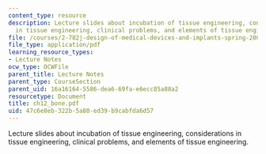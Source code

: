 ```yaml
---
content_type: resource
description: Lecture slides about incubation of tissue engineering, considerations
  in tissue engineering, clinical problems, and elements of tissue engineering.
file: /courses/2-782j-design-of-medical-devices-and-implants-spring-2006/47c6e8eb322b5a80ed39b9cabfda6d57_ch12_bone.pdf
file_type: application/pdf
learning_resource_types:
- Lecture Notes
ocw_type: OCWFile
parent_title: Lecture Notes
parent_type: CourseSection
parent_uid: 16a16164-5586-dea6-69fa-e6ecc85a88a2
resourcetype: Document
title: ch12_bone.pdf
uid: 47c6e8eb-322b-5a80-ed39-b9cabfda6d57
---
```

Lecture slides about incubation of tissue engineering, considerations in tissue engineering, clinical problems, and elements of tissue engineering.

